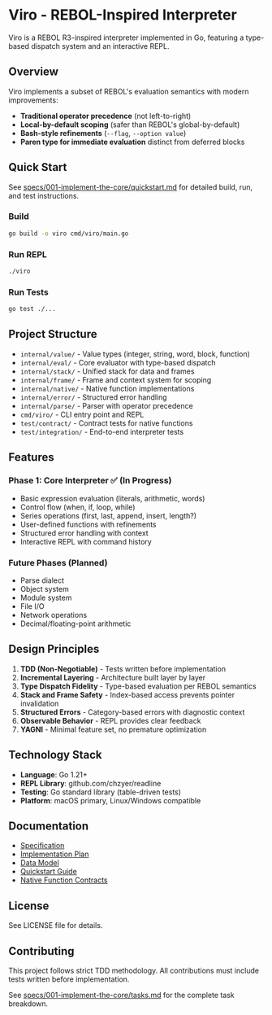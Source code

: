 # Viro - REBOL-Inspired Interpreter

Viro is a REBOL R3-inspired interpreter implemented in Go, featuring a type-based dispatch system and an interactive REPL.

## Overview

Viro implements a subset of REBOL's evaluation semantics with modern improvements:
- **Traditional operator precedence** (not left-to-right)
- **Local-by-default scoping** (safer than REBOL's global-by-default)
- **Bash-style refinements** (`--flag`, `--option value`)
- **Paren type for immediate evaluation** distinct from deferred blocks

## Quick Start

See [specs/001-implement-the-core/quickstart.md](specs/001-implement-the-core/quickstart.md) for detailed build, run, and test instructions.

### Build

```bash
go build -o viro cmd/viro/main.go
```

### Run REPL

```bash
./viro
```

### Run Tests

```bash
go test ./...
```

## Project Structure

- `internal/value/` - Value types (integer, string, word, block, function)
- `internal/eval/` - Core evaluator with type-based dispatch
- `internal/stack/` - Unified stack for data and frames
- `internal/frame/` - Frame and context system for scoping
- `internal/native/` - Native function implementations
- `internal/error/` - Structured error handling
- `internal/parse/` - Parser with operator precedence
- `cmd/viro/` - CLI entry point and REPL
- `test/contract/` - Contract tests for native functions
- `test/integration/` - End-to-end interpreter tests

## Features

### Phase 1: Core Interpreter ✅ (In Progress)

- Basic expression evaluation (literals, arithmetic, words)
- Control flow (when, if, loop, while)
- Series operations (first, last, append, insert, length?)
- User-defined functions with refinements
- Structured error handling with context
- Interactive REPL with command history

### Future Phases (Planned)

- Parse dialect
- Object system
- Module system
- File I/O
- Network operations
- Decimal/floating-point arithmetic

## Design Principles

1. **TDD (Non-Negotiable)** - Tests written before implementation
2. **Incremental Layering** - Architecture built layer by layer
3. **Type Dispatch Fidelity** - Type-based evaluation per REBOL semantics
4. **Stack and Frame Safety** - Index-based access prevents pointer invalidation
5. **Structured Errors** - Category-based errors with diagnostic context
6. **Observable Behavior** - REPL provides clear feedback
7. **YAGNI** - Minimal feature set, no premature optimization

## Technology Stack

- **Language**: Go 1.21+
- **REPL Library**: github.com/chzyer/readline
- **Testing**: Go standard library (table-driven tests)
- **Platform**: macOS primary, Linux/Windows compatible

## Documentation

- [Specification](specs/001-implement-the-core/spec.md)
- [Implementation Plan](specs/001-implement-the-core/plan.md)
- [Data Model](specs/001-implement-the-core/data-model.md)
- [Quickstart Guide](specs/001-implement-the-core/quickstart.md)
- [Native Function Contracts](specs/001-implement-the-core/contracts/)

## License

See LICENSE file for details.

## Contributing

This project follows strict TDD methodology. All contributions must include tests written before implementation.

See [specs/001-implement-the-core/tasks.md](specs/001-implement-the-core/tasks.md) for the complete task breakdown.
